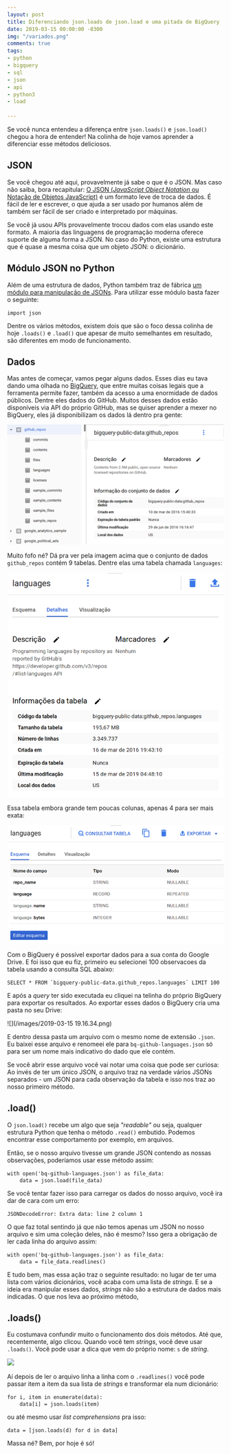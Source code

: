 ```yaml
---
layout: post
title: Diferenciando json.loads de json.load e uma pitada de BigQuery
date: 2019-03-15 00:00:00 -0300
img: "/variados.png"
comments: true
tags:
- python
- bigquery
- sql
- json
- api
- python3
- load

---
```

Se você nunca entendeu a diferença entre `json.loads()` e `json.load()` chegou a hora de entender! Na colinha de hoje vamos aprender a diferenciar esse métodos deliciosos.

## JSON

Se você chegou até aqui, provavelmente já sabe o que é o JSON. Mas caso não saiba, bora recapitular: [O JSON (_JavaScript Object Notation_ ou Notação de Objetos JavaScript)](http://json.org/json-pt.html) é um formato leve de troca de dados. É fácil de ler e escrever, o que ajuda a ser usado por humanos além de também ser fácil de ser criado e interpretado por máquinas.

Se você já usou APIs provavelmente trocou dados com elas usando este formato. A maioria das linguagens de programação moderna oferece suporte de alguma forma a JSON. No caso do Python, existe uma estrutura que é quase a mesma coisa que um objeto JSON: o dicionário.

## Módulo JSON no Python

Além de uma estrutura de dados, Python também traz de fábrica [um módulo para manipulação de JSONs](https://docs.python.org/3.5/library/json.html). Para utilizar esse módulo basta fazer o seguinte:

    import json

Dentre os vários métodos, existem dois que são o foco dessa colinha de hoje `.loads()` e `.load()` que apesar de muito semelhantes em resultado, são diferentes em modo de funcionamento.

## Dados

Mas antes de começar, vamos pegar alguns dados. Esses dias eu tava dando uma olhada no [BigQuery](https://cloud.google.com/bigquery/), que entre muitas coisas legais que a ferramenta permite fazer, também da acesso a uma enormidade de dados públicos. Dentre eles dados do GitHub. Muitos desses dados estão disponíveis via API do próprio GitHub, mas se quiser aprender a mexer no BigQuery, eles já disponibilizam os dados lá dentro pra gente:

![](/images/bq-github.png)

Muito fofo né? Dá pra ver pela imagem acima que o conjunto de dados `github_repos` contém 9 tabelas. Dentre elas uma tabela chamada `languages`:

![](/images/bq-github-languages.png)

Essa tabela embora grande tem poucas colunas, apenas 4 para ser mais exata:

![](/images/bq-github-languages-schema.png)

Com o BigQuery é possível exportar dados para a sua conta do Google Drive. E foi isso que eu fiz, primeiro eu selecionei 100 observacoes da tabela usando a consulta SQL abaixo:

    SELECT * FROM `bigquery-public-data.github_repos.languages` LIMIT 100

E após a _query_ ter sido executada eu cliquei na telinha do próprio BigQuery para exportar os resultados. Ao exportar esses dados o BigQuery cria uma pasta no seu Drive:

![](/images/2019-03-15 19.16.34.png)

E dentro dessa pasta um arquivo com o mesmo nome de extensão `.json`. Eu baixei esse arquivo e renomeei ele para `bq-github-languages.json` só para ser um nome mais indicativo do dado que ele contém.

Se você abrir esse arquivo você vai notar uma coisa que pode ser curiosa: Ao invés de ter um único JSON, o arquivo traz na verdade vários JSONs separados - um JSON para cada observação da tabela e isso nos traz ao nosso primeiro método.

## .load()

O `json.load()` recebe um algo que seja _"readable"_ ou seja, qualquer estrutura Python que tenha o método `.read()` embutido. Podemos encontrar esse comportamento por exemplo, em arquivos.

Então, se o nosso arquivo tivesse um grande JSON contendo as nossas observações, poderíamos usar esse método assim:

    with open('bq-github-languages.json') as file_data:
        data = json.load(file_data)

Se você tentar fazer isso para carregar os dados do nosso arquivo, você ira dar de cara com um erro:

    JSONDecodeError: Extra data: line 2 column 1

O que faz total sentindo já que não temos apenas um JSON no nosso arquivo e sim uma coleção deles, não é mesmo? Isso gera a obrigação de ler cada linha do arquivo assim:

    with open('bq-github-languages.json') as file_data:
        data = file_data.readlines()

E tudo bem, mas essa ação traz o seguinte resultado: no lugar de ter uma lista com vários dicionários, você acaba com uma lista de _strings_. E se a ideia era manipular esses dados, _strings_ não são a estrutura de dados mais indicadas. O que nos leva ao próximo método,

## .loads()

Eu costumava confundir muito o funcionamento dos dois métodos. Até que, recentemente, algo clicou. Quando você tem _strings_, você deve usar `.loads()`. Você pode usar a dica que vem do próprio nome: `s` de _string_.

![](https://media.giphy.com/media/IWOTlIqnWzTFe/giphy.gif)

Aí depois de ler o arquivo linha a linha com o `.readlines()` você pode passar item a item da sua lista de _strings_ e transformar ela num dicionário:

    for i, item in enumerate(data):
        data[i] = json.loads(item)

ou até mesmo usar _list comprehensions_ pra isso:

    data = [json.loads(d) for d in data]

Massa né? Bem, por hoje é só!